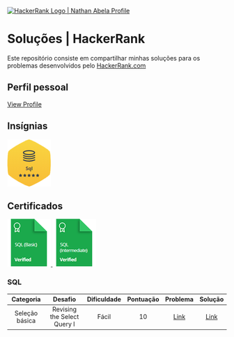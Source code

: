 <p align="left">
    <a href="https://www.hackerrank.com/diegomcs">
        <img alt="HackerRank Logo | Nathan Abela Profile" src="https://hrcdn.net/fcore/assets/brand/typemark_60x200-7435b42d20.svg" >
    </a>

# Soluções | HackerRank

Este repositório consiste em compartilhar minhas soluções para os problemas desenvolvidos pelo <a href="https://www.hackerrank.com"> HackerRank.com </a>

<!--<img alt="GitHub last commit" src="https://img.shields.io/github/last-commit/diegomcs/HackerRank?style=plastic">-->


## Perfil pessoal

[View Profile](https://www.hackerrank.com/diegomcs)

## Insígnias

![SQL](/Insignias/sql.png)

## Certificados

<a href="https://www.hackerrank.com/certificates/e131cfe700a6">
    <img src="Certificados/sql_basico.png" alt="SQL (Certificado - SQL básico"/>
</a>
<a href="https://www.hackerrank.com/certificates/bcf939210d0b">
    <img src="Certificados/sql_intermediario.png" alt="Certificado - SQL intermediário"/>
</a>

### SQL

|       Categoria       |                 Desafio                 |                                             Dificuldade                                              | Pontuação | Problema |                                             Solução                                              |
| :-------------------: | :---------------------------------------: | :----------------------------------------------------------------------------------------------: | :--------: | :---: | :-----------------------------------------------------------------------------------------------: |
|     Seleção básica      |      Revising the Select Query I      |     Fácil             |    10    |   [Link](https://www.hackerrank.com/challenges/revising-the-select-query/problem)   |   [Link](https://www.hackerrank.com/challenges/revising-the-select-query/submissions/code/244350597)   |
